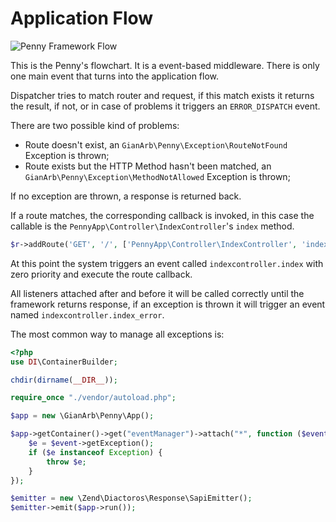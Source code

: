 # Application Flow

![Penny Framework Flow](https://raw.githubusercontent.com/gianarb/penny/db53c546d9ac0cb24fdd352e487a24ae3fe14469/docs/assets/img/event_flow.png)

This is the Penny's flowchart.
It is a event-based middleware. There is only one main event that turns into the application flow.  

Dispatcher tries to match router and request, if this match exists it returns the result, if not, or in case of problems it triggers an `ERROR_DISPATCH` event.

There are two possible kind of problems:

* Route doesn't exist, an `GianArb\Penny\Exception\RouteNotFound` Exception is thrown;
* Route exists but the HTTP Method hasn't been matched, an `GianArb\Penny\Exception\MethodNotAllowed` Exception is thrown;

If no exception are thrown, a response is returned back.

If a route matches, the corresponding callback is invoked, in this case the callable is the `PennyApp\Controller\IndexController`'s  `index` method.

```php
$r->addRoute('GET', '/', ['PennyApp\Controller\IndexController', 'index']);
```

At this point the system triggers an event called `indexcontroller.index` with zero priority and execute the route callback.

All listeners attached after and before it will be called correctly until the framework returns response,
if an exception is thrown it will trigger an event named `indexcontroller.index_error`.

The most common way to manage all exceptions is:

```php
<?php
use DI\ContainerBuilder;

chdir(dirname(__DIR__));

require_once "./vendor/autoload.php";

$app = new \GianArb\Penny\App();

$app->getContainer()->get("eventManager")->attach("*", function ($event) {
    $e = $event->getException();
    if ($e instanceof Exception) {
        throw $e;
    }
});

$emitter = new \Zend\Diactoros\Response\SapiEmitter();
$emitter->emit($app->run());
```
